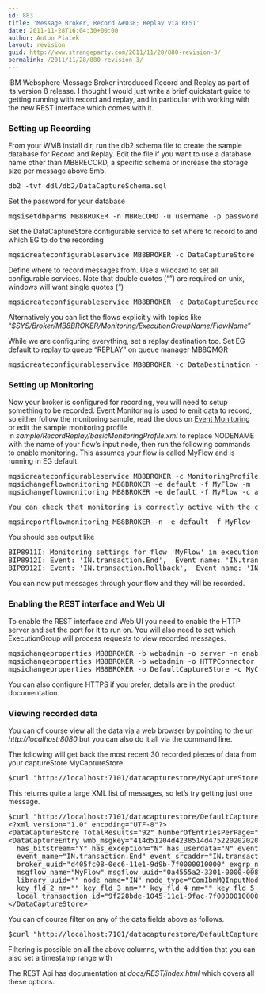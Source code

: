 ```yaml
---
id: 883
title: 'Message Broker, Record &#038; Replay via REST'
date: 2011-11-28T16:04:30+00:00
author: Anton Piatek
layout: revision
guid: http://www.strangeparty.com/2011/11/28/880-revision-3/
permalink: /2011/11/28/880-revision-3/
---
```

IBM Websphere Message Broker introduced Record and Replay as part of its version 8 release. I thought I would just write a brief quickstart guide to getting running with record and replay, and in particular with working with the new REST interface which comes with it.

### Setting up Recording

From your WMB install dir, run the db2 schema file to create the sample database for Record and Replay. Edit the file if you want to use a database name other than MB8RECORD, a specific schema or increase the storage size per message above 5mb.

<pre>db2 -tvf ddl/db2/DataCaptureSchema.sql</pre>

Set the password for your database

<pre>mqsisetdbparms MB8BROKER -n MBRECORD -u username -p password</pre>

Set the DataCaptureStore configurable service to set where to record to and which EG to do the recording

<pre>mqsicreateconfigurableservice MB8BROKER -c DataCaptureStore -o MyCaptureStore -n "dataSourceName,egForRecord" -v "MBRECORD,default"</pre>

Define where to record messages from. Use a wildcard to set all configurable services. Note that double quotes (&#8220;&#8221;) are required on unix, windows will want single quotes (&#8221;)

<pre>mqsicreateconfigurableservice MB8BROKER -c DataCaptureSource -o MyCaptureSource -n "dataCaptureStore,topic" -v "MyCaptureStore,$SYS/Broker/MB8BROKER/Monitoring/#"</pre>

Alternatively you can list the flows explicitly with topics like &#8220;_$SYS/Broker/MB8BROKER/Monitoring/ExecutionGroupName/FlowName_&#8221;

While we are configuring everything, set a replay destination too. Set EG default to replay to queue &#8220;REPLAY&#8221; on queue manager MB8QMGR

<pre>mqsicreateconfigurableservice MB8BROKER -c DataDestination -o MyDestination -n "egForReplay,endpoint,endpointType" -v "default,wmq:/msg/queue/REPLAY@MB8QMGR,WMQDestination"</pre>

### Setting up Monitoring

Now your broker is configured for recording, you will need to setup something to be recorded. Event Monitoring is used to emit data to record, so either follow the monitoring sample, read the docs on [Event Monitoring](http://publib.boulder.ibm.com/infocenter/wmbhelp/v7r0m0/topic/com.ibm.etools.mft.doc/ac60386_.htm) or edit the sample monitoring profile in _sample/RecordReplay/basicMonitoringProfile.xml_ to replace NODENAME with the name of your flow&#8217;s input node, then run the following commands to enable monitoring. This assumes your flow is called MyFlow and is running in EG default.

<pre>mqsicreateconfigurableservice MB8BROKER -c MonitoringProfiles -o MyProfile -n profileProperties -p sample/RecordReplay/basicMonitoringProfile.xml
mqsichangeflowmonitoring MB8BROKER -e default -f MyFlow -m  MyProfile
mqsichangeflowmonitoring MB8BROKER -e default -f MyFlow -c active</pre>

<pre>You can check that monitoring is correctly active with the command</pre>

<pre>mqsireportflowmonitoring MB8BROKER -n -e default -f MyFlow</pre>

You should see output like

<pre>BIP8911I: Monitoring settings for flow 'MyFlow' in execution group 'default' -  State?: active, ProfileName: 'MyProfile'.
BIP8912I: Event: 'IN.transaction.End',  Event name: 'IN.transaction.End',  Configured?: yes,  State?: enabled.
BIP8912I: Event: 'IN.transaction.Rollback',  Event name: 'IN.transaction.Rollback',  Configured?: yes,  State?: enabled.</pre>

You can now put messages through your flow and they will be recorded.

### Enabling the REST interface and Web UI

To enable the REST interface and Web UI you need to enable the HTTP server and set the port for it to run on. You will also need to set which ExecutionGroup will process requests to view recorded messages.

<pre>mqsichangeproperties MB8BROKER -b webadmin -o server -n enabled -v true
mqsichangeproperties MB8BROKER -b webadmin -o HTTPConnector -n port -v 8080
mqsichangeproperties MB8BROKER -o DefaultCaptureStore -c MyCaptureStore -n egForView -v default</pre>

You can also configure HTTPS if you prefer, details are in the product documentation.

### Viewing recorded data

You can of course view all the data via a web browser by pointing to the url _http://localhost:8080_ but you can also do it all via the command line.

The following will get back the most recent 30 recorded pieces of data from your captureStore MyCaptureStore.

<pre>$curl "http://localhost:7101/datacapturestore/MyCaptureStore/"</pre>

This returns quite a large XML list of messages, so let&#8217;s try getting just one message.

<pre>$curl "http://localhost:7101/datacapturestore/DefaultCaptureStore/?numberOfEntriesPerPage=1"
&lt;?xml version="1.0" encoding="UTF-8"?&gt;
&lt;DataCaptureStore TotalResults="92" NumberOfEntriesPerPage="1" PageNumber="1"&gt;
&lt;DataCaptureEntry wmb_msgkey="414d51204d4238514d475220202020203d1bc14e4d290020:414d51204d4238514d475220202020203d1bc14e1b3a0020"
  has_bitstream="Y" has_exception="N" has_userdata="N" event_type="IN.transaction.End"
  event_name="IN.transaction.End" event_srcaddr="IN.transaction.End" broker_name="MB8BROKER"
  broker_uuid="d405fc08-0ec6-11e1-9d9b-7f0000010000" exgrp_name="default" exgrp_uuid="7fd654a2-3301-0000-0080-d4d9103989f9"
  msgflow_name="MyFlow" msgflow_uuid="0a4555a2-3301-0000-0080-e2ed33c9dfcd" appl_name="" appl_uuid="" library_name=""
  library_uuid="" node_name="IN" node_type="ComIbmMQInputNode" detail="IN" terminal_name="" key_fld_1_nm=""
  key_fld_2_nm="" key_fld_3_nm="" key_fld_4_nm="" key_fld_5_nm="" event_timestamp="2011-11-16 11:25:00.647"
  local_transaction_id="9f228bde-1045-11e1-9fac-7f0000010000-1" parent_transaction_id="" global_transaction_id=""/&gt;
&lt;/DataCaptureStore&gt;</pre>

You can of course filter on any of the data fields above as follows.

<pre>$curl "http://localhost:7101/datacapturestore/DefaultCaptureStore/?numberOfEntriesPerPage=1&has_bitstream=Y"</pre>

Filtering is possible on all the above columns, with the addition that you can also set a timestamp range with

The REST Api has documentation at _docs/REST/index.html_ which covers all these options.

&nbsp;